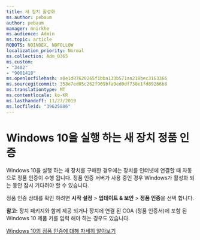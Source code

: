 ```yaml
---
title: 새 장치 활성화
ms.author: pebaum
author: pebaum
manager: mnirkhe
ms.audience: Admin
ms.topic: article
ROBOTS: NOINDEX, NOFOLLOW
localization_priority: Normal
ms.collection: Adm_O365
ms.custom:
- "3402"
- "9001418"
ms.openlocfilehash: a0e1d87620265f1bba133b571aa218bec3163366
ms.sourcegitcommit: 358e7ed05c262f909bfa9ed0df730e1fd89266b8
ms.translationtype: MT
ms.contentlocale: ko-KR
ms.lasthandoff: 11/27/2019
ms.locfileid: "39625886"
---
```

# <a name="activating-a-new-device-running-windows-10"></a>Windows 10을 실행 하는 새 장치 정품 인증

Windows 10을 실행 하는 새 장치를 구매한 경우에는 장치를 인터넷에 연결할 때 자동으로 정품 인증이 수행 됩니다. 정품 인증 서버가 사용 중인 경우 Windows가 활성화 되는 동안 잠시 기다려야 할 수 있습니다.

정품 인증 상태를 확인 하려면 **시작** **설정** > **업데이트 & 보안** > **정품 인증**을 선택 합니다.

**참고:** 장치 패키지와 함께 제공 되거나 장치에 연결 된 COA (정품 인증서)에 포함 된 Windows 10 제품 키를 입력 해야 하는 경우도 있습니다.

[Windows 10의 정품 인증에 대해 자세히 알아보기](https://support.microsoft.com/help/12440)